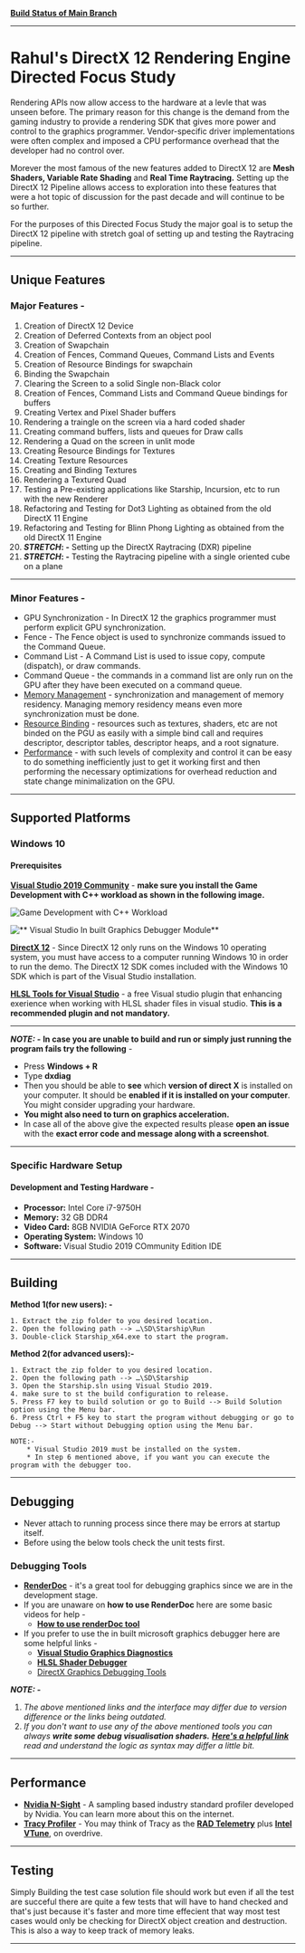 [**Build Status of Main Branch**](https://dev.azure.com/DFS2-C29/DFSII/_build/latest?definitionId=22&branchName=main)

----

# **Rahul's DirectX 12 Rendering Engine Directed Focus Study**

Rendering APIs now allow access to the hardware at a levle that was unseen before. The primary reason for this change is the demand from the gaming industry to provide a rendering SDK that gives more power and control to the graphics programmer. Vendor-specific driver implementations were often complex and imposed a CPU performance overhead that the developer had no control over. 

Morever the most famous of the new features added to DirectX 12 are **Mesh Shaders, Variable Rate Shading** and **Real Time Raytracing.** Setting up the DirectX 12 Pipeline allows access to exploration into these features that were a hot topic of discussion for the past decade and will continue to be so further.

For the purposes of this Directed Focus Study the major goal is to setup the DirectX 12 pipeline with stretch goal of setting up and testing the Raytracing pipeline.

----

## **Unique Features**
### Major Features - 
1. Creation of DirectX 12 Device
2. Creation of Deferred Contexts from an object pool
3. Creation of Swapchain
4. Creation of Fences, Command Queues, Command Lists and Events
5. Creation of Resource Bindings for swapchain
6. Binding the Swapchain
7. Clearing the Screen to a solid Single non-Black color
8. Creation of Fences, Command Lists and Command Queue bindings for buffers
9. Creating Vertex and Pixel Shader buffers
10. Rendering a traingle on the screen via a hard coded shader
11. Creating command buffers, lists and queues for Draw calls
12. Rendering a Quad on the screen in unlit mode
13. Creating Resource Bindings for Textures
14. Creating Texture Resources
15. Creating and Binding Textures
16. Rendering a Textured Quad
17. Testing a Pre-existing applications like Starship, Incursion, etc to run with the new Renderer
18. Refactoring and Testing for Dot3 Lighting as obtained from the old DirectX 11 Engine
19. Refactoring and Testing for Blinn Phong Lighting as obtained from the old DirectX 11 Engine
20. **_STRETCH_: -** Setting up the DirectX Raytracing (DXR) pipeline
20. **_STRETCH_: -** Testing the Raytracing pipeline with a single oriented cube on a plane

---

### Minor Features - 
 * GPU Synchronization - In DirectX 12 the graphics programmer must perform explicit GPU synchronization.
 * Fence - The Fence object is used to synchronize commands issued to the Command Queue.
 * Command List - A Command List is used to issue copy, compute (dispatch), or draw commands.
 * Command Queue - the commands in a command list are only run on the GPU after they have been executed on a command queue.
* [Memory Management](https://docs.microsoft.com/en-us/windows/win32/direct3d12/memory-management) - synchronization and management of memory residency. Managing memory residency means even more synchronization must be done.
* [Resource Binding](https://docs.microsoft.com/en-us/windows/win32/direct3d12/resource-binding) - resources such as textures, shaders, etc are not binded on the PGU as easily with a simple bind call and requires descriptor, descriptor tables, descriptor heaps, and a root signature.
* [Performance](https://docs.microsoft.com/en-us/windows/win32/direct3d12/performance-measurement) - with such levels of complexity and control it can be easy to do something inefficiently just to get it working first and then performing the necessary optimizations for overhead reduction and state change minimalization on the GPU.

----

## **Supported Platforms**
### **Windows 10**
#### **Prerequisites**
[**Visual Studio 2019 Community**](https://visualstudio.microsoft.com/downloads/) - **make sure you install the Game Development with C++ workload as shown in the following image.**

![**Game Development with C++ Workload**](https://www.3dgep.com/wp-content/uploads/2017/11/DirectX12Workload-1-768x480.png)

![** Visual Studio In built Graphics Debugger Module**](https://docs.unity3d.com/uploads/Main/InstallingGraphicsDebugger.jpg)

[**DirectX 12**]() - Since DirectX 12 only runs on the Windows 10 operating system, you must have access to a computer running Windows 10 in order to run the demo. The DirectX 12 SDK comes included with the Windows 10 SDK which is part of the Visual Studio installation.

[**HLSL Tools for Visual Studio**](https://marketplace.visualstudio.com/items?itemName=TimGJones.HLSLToolsforVisualStudio) - a free Visual studio plugin that enhancing exerience when working with HLSL shader files in visual studio. **This is a recommended plugin and not mandatory.**

---

_**NOTE: -**_ **In case you are unable to build and run or simply just running the program fails try the following** - 
* Press **Windows + R**
* Type **dxdiag**
* Then you should be able to **see** which **version of direct X** is installed on your computer. It should be **enabled if it is installed on your computer**. You might consider upgrading your hardware. 
* **You might also need to turn on graphics acceleration.**
* In case all of the above give the expected results please **open an issue** with the **exact error code and message along with a screenshot**.
----

### **Specific Hardware Setup**

#### **Development and Testing Hardware -** 
* **Processor:** Intel Core i7-9750H
* **Memory:** 32 GB DDR4
* **Video Card:** 8GB NVIDIA GeForce RTX 2070
* **Operating System:** Windows 10
* **Software:** Visual Studio 2019 COmmunity Edition IDE

----

## **Building**

**Method 1(for new users): -**

	1. Extract the zip folder to you desired location.
	2. Open the following path --> …\SD\Starship\Run 
	3. Double-click Starship_x64.exe to start the program.

**Method 2(for advanced users):-**

	1. Extract the zip folder to you desired location.
	2. Open the following path --> …\SD\Starship
	3. Open the Starship.sln using Visual Studio 2019.
 	4. make sure to st the build configuration to release.
	5. Press F7 key to build solution or go to Build --> Build Solution option using the Menu bar.
	6. Press Ctrl + F5 key to start the program without debugging or go to Debug --> Start without Debugging option using the Menu bar.

	NOTE:- 	
		* Visual Studio 2019 must be installed on the system.
		* In step 6 mentioned above, if you want you can execute the program with the debugger too.

----

## Debugging
* Never attach to running process since there may be errors at startup itself.
* Before using the below tools check the unit tests first.

### **Debugging Tools**
* [**RenderDoc**](https://renderdoc.org/) - it's a great tool for debugging graphics since we are in the development stage. 
* If you are unaware on **how to use RenderDoc** here are some basic videos for help - 
    * [**How to use renderDoc tool**](https://www.youtube.com/watch?v=ngz4NHiigIw)
* If you prefer to use the in built microsoft graphics debugger here are some helpful links - 
  * [**Visual Studio Graphics Diagnostics**](https://docs.microsoft.com/en-us/previous-versions/visualstudio/visual-studio-2015/debugger/visual-studio-graphics-diagnostics?view=vs-2015)
  * [**HLSL Shader Debugger**](https://docs.microsoft.com/en-us/previous-versions/visualstudio/visual-studio-2015/debugger/hlsl-shader-debugger?view=vs-2015)
  * [DirectX Graphics Debugging Tools](https://channel9.msdn.com/Events/Build/2013/3-141)


_**NOTE: -**_  
1. _The above mentioned links and the interface may differ due to version difference or the links being outdated._
2. _If you don't want to use any of the above mentioned tools you can always **write some debug visualisation shaders.** [**Here's a helpful link**](https://unitylist.com/p/q8p/Shader-s) read and understand the logic as syntax may differ a little bit._

----

## **Performance**

* [**Nvidia N-Sight**](https://developer.nvidia.com/nsight-visual-studio-edition) - A sampling based industry standard profiler developed by Nvidia. You can learn more about this on the internet.
* [**Tracy Profiler**](https://github.com/wolfpld/tracy) - You may think of Tracy as the [**RAD Telemetry**](http://www.radgametools.com/telemetry.htm) plus [**Intel VTune**](https://software.intel.com/content/www/us/en/develop/tools/oneapi/components/vtune-profiler.html), on overdrive.

----

## Testing
Simply Building the test case solution file should work but even if all the test are succeful there are quite a few tests that will have to hand checked and that's just because it's faster and more time effecient that way most test cases would only be checking for DirectX object creation and destruction. This is also a way to keep track of memory leaks.

---